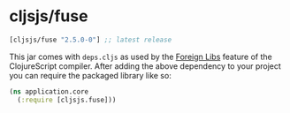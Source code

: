 # cljsjs/fuse

[](dependency)
```clojure
[cljsjs/fuse "2.5.0-0"] ;; latest release
```
[](/dependency)

This jar comes with `deps.cljs` as used by the [Foreign Libs][flibs] feature
of the ClojureScript compiler. After adding the above dependency to your project
you can require the packaged library like so:

```clojure
(ns application.core
  (:require [cljsjs.fuse]))
```

[flibs]: https://github.com/clojure/clojurescript/wiki/Packaging-Foreign-Dependencies

